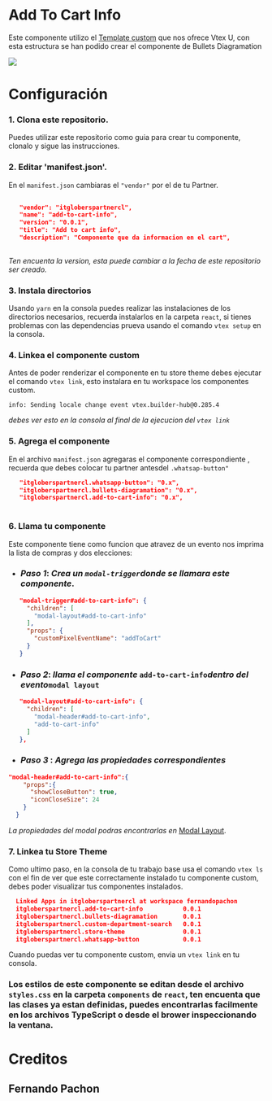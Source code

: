 # Add To Cart Info

Este componente utilizo el [Template custom](http://https://github.com/vtex-apps/react-app-template "Template custom") que nos ofrece Vtex U, con esta estructura se han podido crear el componente de Bullets Diagramation

![](https://github.com/FernandoPachon/component-custom-add-to-card-info/blob/main/assets/add-to-cart.png?raw=true)


# Configuración

### 1. Clona este repositorio.

   Puedes utilizar este repositorio como guia para crear tu componente, clonalo y sigue las instrucciones.

### 2. Editar 'manifest.json'.

   En el `manifest.json` cambiaras el `"vendor"` por el de tu Partner.
   
       
   ```json
    
      "vendor": "itgloberspartnercl",
      "name": "add-to-cart-info",
      "version": "0.0.1",
      "title": "Add to cart info",
      "description": "Componente que da informacion en el cart",
     
  ```
  
 *Ten encuenta la version, esta puede cambiar a la fecha de este repositorio ser creado.*
 
 ### 3. Instala directorios
 
 Usando `yarn` en la consola puedes realizar las instalaciones de los directorios necesarios, recuerda instalarlos en la carpeta `react`, si tienes problemas con las dependencias prueva usando el comando `vtex setup` en la consola.
   
### 4. Linkea el componente custom

Antes de poder renderizar el componente en tu store theme debes ejecutar el comando `vtex link`, esto instalara en tu workspace los componentes custom.

`info: Sending locale change event vtex.builder-hub@0.285.4`

*debes ver esto en la consola al final de la ejecucion del `vtex link`*

### 5. Agrega el componente

En el archivo `manifest.json` agregaras el componente correspondiente , recuerda que debes colocar tu partner antesdel `.whatsap-button"`

 ```json
    "itgloberspartnercl.whatsapp-button": "0.x",
    "itgloberspartnercl.bullets-diagramation": "0.x",
    "itgloberspartnercl.add-to-cart-info": "0.x",
    
  ```
 ### 6. Llama tu componente
 
 Este componente tiene como funcion que atravez de un evento nos imprima la lista de compras y dos elecciones: 
 
 *  ### *Paso 1*: *Crea un `modal-trigger`donde se llamara este componente*.
 
 ```json
    "modal-trigger#add-to-cart-info": {
      "children": [
        "modal-layout#add-to-cart-info"
      ],
      "props": {
        "customPixelEventName": "addToCart"
      }
    }
  ```
 *  ### *Paso 2*: *llama el componente* `add-to-cart-info`*dentro del evento*`modal layout`
 ```json
    "modal-layout#add-to-cart-info": {
      "children": [
        "modal-header#add-to-cart-info",
        "add-to-cart-info"
      ]
    },
 ```
 * ### *Paso 3* : *Agrega las propiedades correspondientes*
  ```json
"modal-header#add-to-cart-info":{
      "props":{
        "showCloseButton": true,
        "iconCloseSize": 24
      }
    }
 ```
 *La propiedades del modal podras encontrarlas en* [Modal Layout](http://https://developers.vtex.com/vtex-developer-docs/docs/vtex-modal-layout "Modal Layout").
 
 ### 7. Linkea tu Store Theme
 
 Como ultimo paso, en la consola de tu trabajo base usa el comando  `vtex ls` con el fin de ver que este correctamente instalado tu componente custom, debes poder visualizar tus componentes instalados.
 
  ```json
    Linked Apps in itgloberspartnercl at workspace fernandopachon
    itgloberspartnercl.add-to-cart-info           0.0.1
    itgloberspartnercl.bullets-diagramation       0.0.1
    itgloberspartnercl.custom-department-search   0.0.1
    itgloberspartnercl.store-theme                0.0.1
    itgloberspartnercl.whatsapp-button            0.0.1 
  ```
  Cuando puedas ver tu componente custom, envia un `vtex link` en tu consola.
  
   ### Los estilos de este componente se editan desde el archivo `styles.css` en la carpeta `components` de `react`, ten encuenta que las clases ya estan definidas, puedes encontrarlas facilmente en los archivos TypeScript o desde el brower inspeccionando la ventana.
  
  # Creditos
  ## Fernando Pachon
